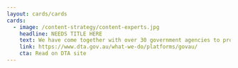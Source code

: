 ```yaml
---
layout: cards/cards
cards:
  - image: /content-strategy/content-experts.jpg
    headline: NEEDS TITLE HERE
    text: We have come together with over 30 government agencies to produce guidance that helps government teams implement their own content strategy.
    link: https://www.dta.gov.au/what-we-do/platforms/govau/
    cta: Read on DTA site
---
```

